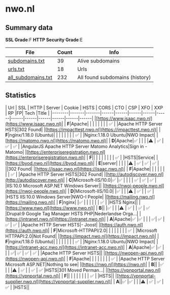

# nwo.nl
## Summary data


**SSL Grade**:F
**HTTP Security Grade**:E


| File       | Count | Info |
|------------|-------|------|
|[subdomains.txt](/data/nwo.nl/subdomains.txt)|39|Alive subdomains|
|[urls.txt](/data/nwo.nl/urls.txt)|18|Urls|
|[all_subdomains.txt](/data/nwo.nl/all_subdomains.txt)|232|All found subdomains (history)|


## Statistics


| Url | SSL | HTTP | Server | Cookie | HSTS | CORS | CTO | CSP | XFO | XXP | RP |FP| Tech |Title |
|--------|-------|-------|------|------|------|------|------|------|------|------|------|------|------|
|[https://www.isaac.nwo.nl](https://www.isaac.nwo.nl)| | **F**|Apache| | | | | | | | :white_check_mark: | |Apache HTTP Server HSTS|302 Found|
|[https://impacttest.nwo.nl](https://impacttest.nwo.nl)| | **F**|nginx/1.18.0 (Ubuntu)| | | | | | | | :white_check_mark: | |Nginx:1.18.0 Ubuntu|NWO Impact|
|[https://matomo.nwo.nl](https://matomo.nwo.nl)| | **D**|Apache|:white_check_mark: | | | |:warning: | :white_check_mark: | :white_check_mark: | :white_check_mark: | |AngularJS Apache HTTP Server Matomo Analytics|Sign in - Matomo|
|[https://enterpriseregistration.nwo.nl](https://enterpriseregistration.nwo.nl)| | **F**|| | | | | | | | :white_check_mark: | |HSTS|Service|
|[https://byod.nwo.nl](https://byod.nwo.nl)| | **E**|server| | | | |:warning: | :white_check_mark: | :white_check_mark: | :white_check_mark: | ||302 Found|
|[https://isaac.nwo.nl](https://isaac.nwo.nl)| | **F**|Apache| | | | | | | | :white_check_mark: | |Apache HTTP Server HSTS|302 Found|
|[http://autodiscover.nwo.nl](http://autodiscover.nwo.nl)| | **C**|Microsoft-IIS/10.0|:white_check_mark: |:white_check_mark: | | | | :white_check_mark: | :white_check_mark: | :white_check_mark: | |IIS:10.0 Microsoft ASP.NET Windows Server||
|[https://nwoi-people.nwo.nl](https://nwoi-people.nwo.nl)| | **D**|Microsoft-IIS/10.0| |:white_check_mark: | | |:warning: | :white_check_mark: | | :white_check_mark: | |HSTS IIS:10.0 Windows Server|NWO-I People|
|[https://mailing.nwo.nl](https://mailing.nwo.nl)| | **F**|nginx| |:white_check_mark: | | | | | | :white_check_mark: | |HSTS Nginx||
|[https://www.nwo.nl](https://www.nwo.nl)| | **B**|| |:white_check_mark: | | |:warning: | :white_check_mark: | | :white_check_mark: | :white_check_mark: |Drupal:9 Google Tag Manager HSTS PHP|Nederlandse Orga...|
|[https://intranet.nwo.nl](https://intranet.nwo.nl)| | **A**|Apache|:white_check_mark: |:white_check_mark: | | | :white_check_mark:| :white_check_mark: | :white_check_mark: | :white_check_mark: | |Apache HTTP Server HSTS|- Joost|
|[https://auth.nwo.nl](https://auth.nwo.nl)| | **F**|Microsoft-HTTPAPI/2.0| | | | | | | | :white_check_mark: | |Microsoft HTTPAPI:2.0|Not Found|
|[https://impact.nwo.nl](https://impact.nwo.nl)| | **F**|nginx/1.18.0 (Ubuntu)| | | | | | | | :white_check_mark: | |Nginx:1.18.0 Ubuntu|NWO Impact|
|[https://intranet-acc.nwo.nl](https://intranet-acc.nwo.nl)| | **A**|Apache|:white_check_mark: |:white_check_mark: | | | :white_check_mark:| :white_check_mark: | :white_check_mark: | :white_check_mark: | |Apache HTTP Server HSTS||
|[https://nwopen-api.nwo.nl](https://nwopen-api.nwo.nl)| | **F**|Apache| | | | | | | | :white_check_mark: | |Apache HTTP Server Microsoft ASP.NET|Nothing to see|
|[https://nwo.nl](https://nwo.nl)| | **B**|| |:white_check_mark: | | |:warning: | :white_check_mark: | | :white_check_mark: | :white_check_mark: |HSTS|301 Moved Perman...|
|[https://vpnportal.nwo.nl](https://vpnportal.nwo.nl)| | **F**|| | | | | | | | :white_check_mark: | |HSTS||
|[https://vpnportal-supplier.nwo.nl](https://vpnportal-supplier.nwo.nl)| | **A**||:white_check_mark: |:white_check_mark: | | |:warning: | :white_check_mark: | :white_check_mark: | :white_check_mark: | |HSTS||
